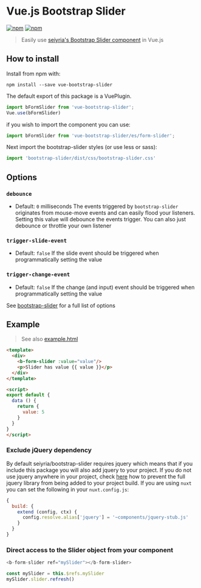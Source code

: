 # Vue.js Bootstrap Slider
[![npm](https://img.shields.io/npm/dt/vue-bootstrap-slider.svg?style=flat-square)](https://npmjs.com/package/vue-bootstrap-slider)
[![npm](https://img.shields.io/npm/v/vue-bootstrap-slider.svg?style=flat-square)](https://npmjs.com/package/vue-bootstrap-slider)

> Easily use [seiyria's Bootstrap Slider component](https://github.com/seiyria/bootstrap-slider) in Vue.js

## How to install
Install from npm with:
```
npm install --save vue-bootstrap-slider
```

The default export of this package is a VuePlugin.
```js
import bFormSlider from 'vue-bootstrap-slider';
Vue.use(bFormSlider)
```
if you wish to import the component you can use:
```js
import bFormSlider from 'vue-bootstrap-slider/es/form-slider';
```

Next import the bootstrap-slider styles (or use less or sass):
```js
import 'bootstrap-slider/dist/css/bootstrap-slider.css'
```

## Options

### `debounce`
- Default: `0` milliseconds
The events triggered by `bootstrap-slider` originates from mouse-move events and can easily flood your listeners. Setting this value will debounce the events trigger. You can also just debounce or throttle your own listener

### `trigger-slide-event`
- Default: `false`
If the slide event should be triggered when programmatically setting the value

### `trigger-change-event`
- Default: `false`
If the change (and input) event should be triggered when programmatically setting the value


See [bootstrap-slider](https://github.com/seiyria/bootstrap-slider) for a full list of options

## Example

> See also [example.html](https://raw.githubusercontent.com/pimlie/vue-bootstrap-slider/master/example.html)

```html
<template>
  <div>
    <b-form-slider :value="value"/>
    <p>Slider has value {{ value }}</p>
  </div>
</template>

<script>
export default {
  data () {
    return {
      value: 5
    }
  }
}
</script>
```

### Exclude jQuery dependency
By default seiyria/bootstrap-slider requires jquery which means that if you include this package you will also add jquery to your project. If you do not use jquery anywhere in your project, check [here](https://github.com/seiyria/bootstrap-slider#how-do-i-exclude-the-optional-jquery-dependency-from-my-build) how to prevent the full jquery library from being added to your project build. 
If you are using `nuxt` you can set the following in your `nuxt.config.js`:
```js
{
  build: {
    extend (config, ctx) {
      config.resolve.alias['jquery'] = '~components/jquery-stub.js'
    }
  }
}
```

### Direct access to the Slider object from your component
```js
<b-form-slider ref="mySlider"></b-form-slider>

const mySlider = this.$refs.mySlider
mySlider.slider.refresh()
```
